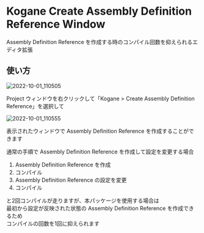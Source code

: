 # Kogane Create Assembly Definition Reference Window

Assembly Definition Reference を作成する時のコンパイル回数を抑えられるエディタ拡張

## 使い方

![2022-10-01_110505](https://user-images.githubusercontent.com/6134875/193378926-fa11d2d4-6001-40a3-8eea-06f14f5c3210.png)

Project ウィンドウを右クリックして「Kogane > Create Assembly Definition Reference」を選択して

![2022-10-01_110555](https://user-images.githubusercontent.com/6134875/193378930-831c518e-cda6-4996-a0dc-a55cb9d99566.png)

表示されたウィンドウで Assembly Definition Reference を作成することができます

通常の手順で Assembly Definition Reference を作成して設定を変更する場合

1. Assembly Definition Reference を作成
2. コンパイル
3. Assembly Definition Reference の設定を変更
4. コンパイル

と2回コンパイルが走りますが、本パッケージを使用する場合は  
最初から設定が反映された状態の Assembly Definition Reference を作成できるため  
コンパイルの回数を1回に抑えられます  
